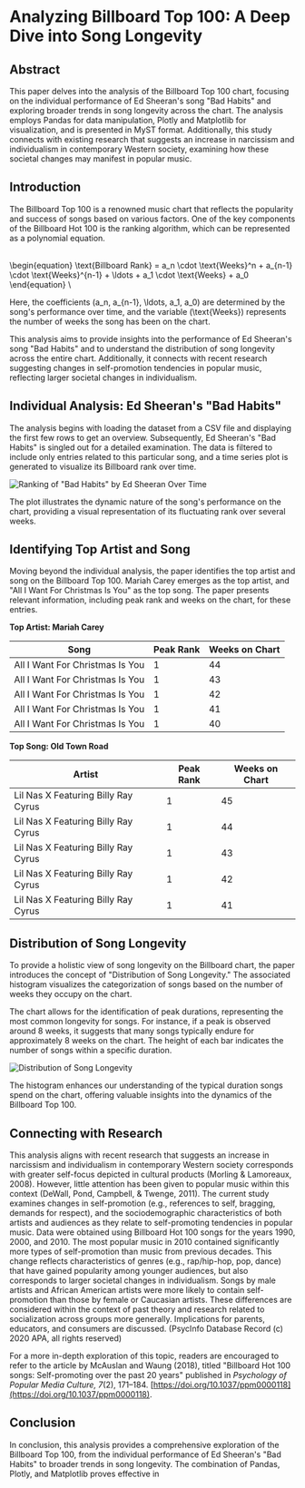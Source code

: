 # Analyzing Billboard Top 100: A Deep Dive into Song Longevity

## Abstract

This paper delves into the analysis of the Billboard Top 100 chart, focusing on the individual performance of Ed Sheeran's song "Bad Habits" and exploring broader trends in song longevity across the chart. The analysis employs Pandas for data manipulation, Plotly and Matplotlib for visualization, and is presented in MyST format. Additionally, this study connects with existing research that suggests an increase in narcissism and individualism in contemporary Western society, examining how these societal changes may manifest in popular music.

## Introduction

The Billboard Top 100 is a renowned music chart that reflects the popularity and success of songs based on various factors. One of the key components of the Billboard Hot 100 is the ranking algorithm, which can be represented as a polynomial equation.

\
\begin{equation}
\text{Billboard Rank} = a_n \cdot \text{Weeks}^n + a_{n-1} \cdot \text{Weeks}^{n-1} + \ldots + a_1 \cdot \text{Weeks} + a_0
\end{equation}
\

Here, the coefficients \(a_n, a_{n-1}, \ldots, a_1, a_0\) are determined by the song's performance over time, and the variable \(\text{Weeks}\) represents the number of weeks the song has been on the chart.

This analysis aims to provide insights into the performance of Ed Sheeran's song "Bad Habits" and to understand the distribution of song longevity across the entire chart. Additionally, it connects with recent research suggesting changes in self-promotion tendencies in popular music, reflecting larger societal changes in individualism.

## Individual Analysis: Ed Sheeran's "Bad Habits"

The analysis begins with loading the dataset from a CSV file and displaying the first few rows to get an overview. Subsequently, Ed Sheeran's "Bad Habits" is singled out for a detailed examination. The data is filtered to include only entries related to this particular song, and a time series plot is generated to visualize its Billboard rank over time.

![Ranking of "Bad Habits" by Ed Sheeran Over Time](#EdSheeran)


The plot illustrates the dynamic nature of the song's performance on the chart, providing a visual representation of its fluctuating rank over several weeks.

## Identifying Top Artist and Song

Moving beyond the individual analysis, the paper identifies the top artist and song on the Billboard Top 100. Mariah Carey emerges as the top artist, and "All I Want For Christmas Is You" as the top song. The paper presents relevant information, including peak rank and weeks on the chart, for these entries.

**Top Artist: Mariah Carey**

| Song                             | Peak Rank | Weeks on Chart |
|----------------------------------|-----------|-----------------|
| All I Want For Christmas Is You  | 1         | 44              |
| All I Want For Christmas Is You  | 1         | 43              |
| All I Want For Christmas Is You  | 1         | 42              |
| All I Want For Christmas Is You  | 1         | 41              |
| All I Want For Christmas Is You  | 1         | 40              |

**Top Song: Old Town Road**

| **Artist**                           | **Peak Rank** | **Weeks on Chart** |
|--------------------------------------|---------------|---------------------|
| Lil Nas X Featuring Billy Ray Cyrus   | 1             | 45                  |
| Lil Nas X Featuring Billy Ray Cyrus   | 1             | 44                  |
| Lil Nas X Featuring Billy Ray Cyrus   | 1             | 43                  |
| Lil Nas X Featuring Billy Ray Cyrus   | 1             | 42                  |
| Lil Nas X Featuring Billy Ray Cyrus   | 1             | 41                  |


## Distribution of Song Longevity

To provide a holistic view of song longevity on the Billboard chart, the paper introduces the concept of "Distribution of Song Longevity." The associated histogram visualizes the categorization of songs based on the number of weeks they occupy on the chart.

The chart allows for the identification of peak durations, representing the most common longevity for songs. For instance, if a peak is observed around 8 weeks, it suggests that many songs typically endure for approximately 8 weeks on the chart. The height of each bar indicates the number of songs within a specific duration.

![Distribution of Song Longevity](#longevity)

The histogram enhances our understanding of the typical duration songs spend on the chart, offering valuable insights into the dynamics of the Billboard Top 100.

## Connecting with Research

This analysis aligns with recent research that suggests an increase in narcissism and individualism in contemporary Western society corresponds with greater self-focus depicted in cultural products (Morling & Lamoreaux, 2008). However, little attention has been given to popular music within this context (DeWall, Pond, Campbell, & Twenge, 2011). The current study examines changes in self-promotion (e.g., references to self, bragging, demands for respect), and the sociodemographic characteristics of both artists and audiences as they relate to self-promoting tendencies in popular music. Data were obtained using Billboard Hot 100 songs for the years 1990, 2000, and 2010. The most popular music in 2010 contained significantly more types of self-promotion than music from previous decades. This change reflects characteristics of genres (e.g., rap/hip-hop, pop, dance) that have gained popularity among younger audiences, but also corresponds to larger societal changes in individualism. Songs by male artists and African American artists were more likely to contain self-promotion than those by female or Caucasian artists. These differences are considered within the context of past theory and research related to socialization across groups more generally. Implications for parents, educators, and consumers are discussed. (PsycInfo Database Record (c) 2020 APA, all rights reserved)

For a more in-depth exploration of this topic, readers are encouraged to refer to the article by McAuslan and Waung (2018), titled "Billboard Hot 100 songs: Self-promoting over the past 20 years" published in *Psychology of Popular Media Culture, 7*(2), 171–184. [https://doi.org/10.1037/ppm0000118](https://doi.org/10.1037/ppm0000118).

## Conclusion

In conclusion, this analysis provides a comprehensive exploration of the Billboard Top 100, from the individual performance of Ed Sheeran's "Bad Habits" to broader trends in song longevity. The combination of Pandas, Plotly, and Matplotlib proves effective in
